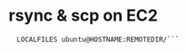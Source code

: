 # rsync & scp on EC2



```sudo  rsync -PazSHAX --rsh "ssh -i KEYPAIR.pem" --rsync-path "sudo rsync" \
  LOCALFILES ubuntu@HOSTNAME:REMOTEDIR/```
